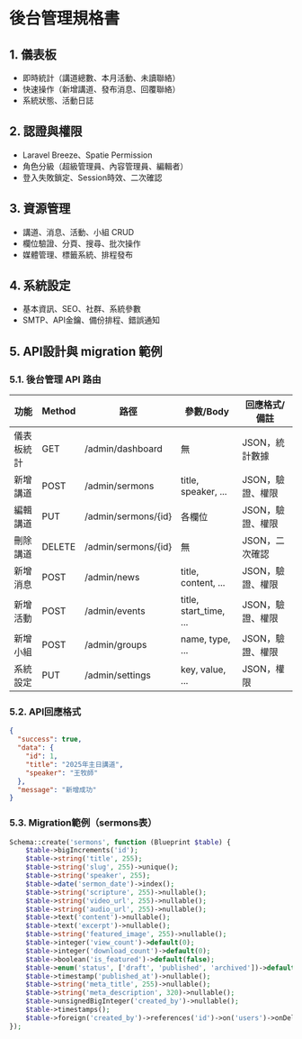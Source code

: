 # 後台管理規格書

## 1. 儀表板
- 即時統計（講道總數、本月活動、未讀聯絡）
- 快速操作（新增講道、發布消息、回覆聯絡）
- 系統狀態、活動日誌

## 2. 認證與權限
- Laravel Breeze、Spatie Permission
- 角色分級（超級管理員、內容管理員、編輯者）
- 登入失敗鎖定、Session時效、二次確認

## 3. 資源管理
- 講道、消息、活動、小組 CRUD
- 欄位驗證、分頁、搜尋、批次操作
- 媒體管理、標籤系統、排程發布

## 4. 系統設定
- 基本資訊、SEO、社群、系統參數
- SMTP、API金鑰、備份排程、錯誤通知

## 5. API設計與 migration 範例

### 5.1. 後台管理 API 路由
| 功能         | Method | 路徑                  | 參數/Body                | 回應格式/備註           |
|--------------|--------|-----------------------|--------------------------|-------------------------|
| 儀表板統計   | GET    | /admin/dashboard      | 無                      | JSON，統計數據         |
| 新增講道     | POST   | /admin/sermons        | title, speaker, ...      | JSON，驗證、權限        |
| 編輯講道     | PUT    | /admin/sermons/{id}   | 各欄位                   | JSON，驗證、權限        |
| 刪除講道     | DELETE | /admin/sermons/{id}   | 無                      | JSON，二次確認          |
| 新增消息     | POST   | /admin/news           | title, content, ...      | JSON，驗證、權限        |
| 新增活動     | POST   | /admin/events         | title, start_time, ...   | JSON，驗證、權限        |
| 新增小組     | POST   | /admin/groups         | name, type, ...          | JSON，驗證、權限        |
| 系統設定     | PUT    | /admin/settings       | key, value, ...          | JSON，權限              |

### 5.2. API回應格式
```json
{
  "success": true,
  "data": {
    "id": 1,
    "title": "2025年主日講道",
    "speaker": "王牧師"
  },
  "message": "新增成功"
}
```

### 5.3. Migration範例（sermons表）
```php
Schema::create('sermons', function (Blueprint $table) {
    $table->bigIncrements('id');
    $table->string('title', 255);
    $table->string('slug', 255)->unique();
    $table->string('speaker', 255);
    $table->date('sermon_date')->index();
    $table->string('scripture', 255)->nullable();
    $table->string('video_url', 255)->nullable();
    $table->string('audio_url', 255)->nullable();
    $table->text('content')->nullable();
    $table->text('excerpt')->nullable();
    $table->string('featured_image', 255)->nullable();
    $table->integer('view_count')->default(0);
    $table->integer('download_count')->default(0);
    $table->boolean('is_featured')->default(false);
    $table->enum('status', ['draft', 'published', 'archived'])->default('draft');
    $table->timestamp('published_at')->nullable();
    $table->string('meta_title', 255)->nullable();
    $table->string('meta_description', 320)->nullable();
    $table->unsignedBigInteger('created_by')->nullable();
    $table->timestamps();
    $table->foreign('created_by')->references('id')->on('users')->onDelete('set null');
});
```
